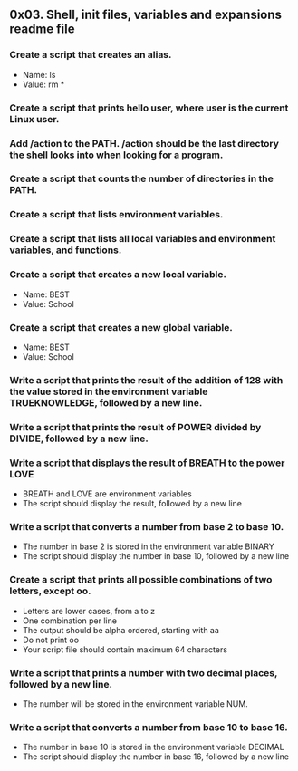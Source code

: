 ## 0x03. Shell, init files, variables and expansions readme file

### Create a script that creates an alias.

* Name: ls
* Value: rm *

### Create a script that prints hello user, where user is the current Linux user.

### Add /action to the PATH. /action should be the last directory the shell looks into when looking for a program.

### Create a script that counts the number of directories in the PATH.

### Create a script that lists environment variables.

### Create a script that lists all local variables and environment variables, and functions.

### Create a script that creates a new local variable.

* Name: BEST
* Value: School

### Create a script that creates a new global variable.

* Name: BEST
* Value: School

### Write a script that prints the result of the addition of 128 with the value stored in the environment variable TRUEKNOWLEDGE, followed by a new line.

### Write a script that prints the result of POWER divided by DIVIDE, followed by a new line. 

###  Write a script that displays the result of BREATH to the power LOVE

* BREATH and LOVE are environment variables
* The script should display the result, followed by a new line

### Write a script that converts a number from base 2 to base 10.

* The number in base 2 is stored in the environment variable BINARY
* The script should display the number in base 10, followed by a new line

### Create a script that prints all possible combinations of two letters, except oo.

* Letters are lower cases, from a to z
* One combination per line
* The output should be alpha ordered, starting with aa
* Do not print oo
* Your script file should contain maximum 64 characters

### Write a script that prints a number with two decimal places, followed by a new line.

* The number will be stored in the environment variable NUM.

### Write a script that converts a number from base 10 to base 16.

* The number in base 10 is stored in the environment variable DECIMAL
* The script should display the number in base 16, followed by a new line

